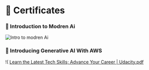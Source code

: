 # 📄 Certificates

### 🌟 Introduction to Modren Ai
![Intro to modren Ai](<img width="426" height="426" alt="introduction-to-modern-ai" src="https://github.com/user-attachments/assets/c65a3596-fd7f-4a67-a4e7-cd0914c70c59" />
)

### 🤖 Introducing Generative AI With AWS
!( [Learn the Latest Tech Skills; Advance Your Career | Udacity.pdf](https://github.com/user-attachments/files/21622182/Learn.the.Latest.Tech.Skills.Advance.Your.Career.Udacity.pdf)
